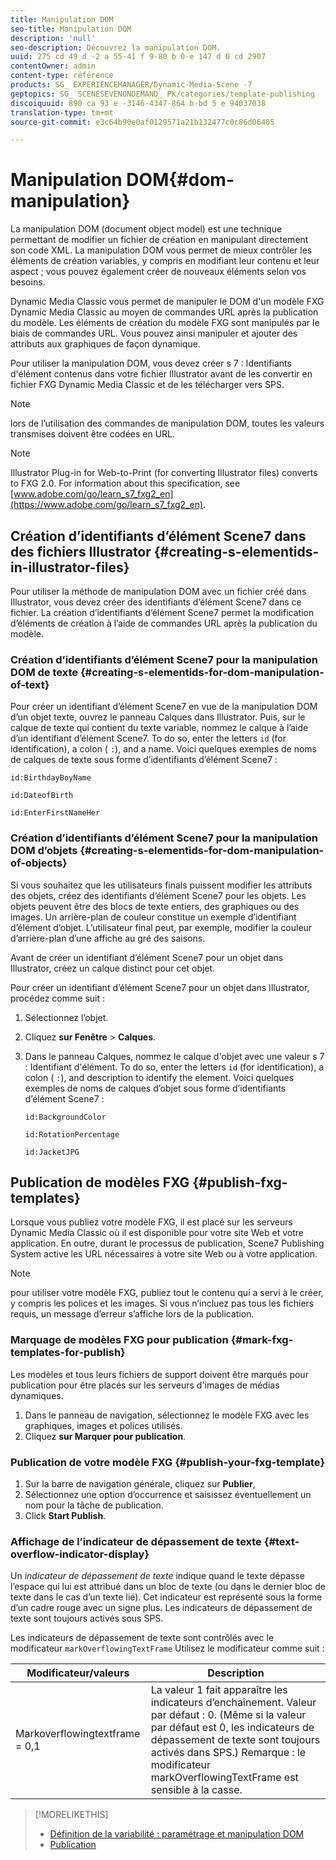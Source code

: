 ```yaml
---
title: Manipulation DOM
seo-title: Manipulation DOM
description: 'null'
seo-description: Découvrez la manipulation DOM.
uuid: 275 cd 49 d -2 a 55-41 f 9-80 b 0-e 147 d 0 cd 2907
contentOwner: admin
content-type: référence
products: SG_ EXPERIENCEMANAGER/Dynamic-Media-Scene -7
geptopics: SG_ SCENESEVENONDEMAND_ PK/categories/template-publishing
discoiquuid: 890 ca 93 e -3146-4347-864 b-bd 5 e 94037038
translation-type: tm+mt
source-git-commit: e3c64b90e0af0129571a21b132477c0c86d06405

---
```



# Manipulation DOM{#dom-manipulation}

La manipulation DOM (document object model) est une technique permettant de modifier un fichier de création en manipulant directement son code XML. La manipulation DOM vous permet de mieux contrôler les éléments de création variables, y compris en modifiant leur contenu et leur aspect ; vous pouvez également créer de nouveaux éléments selon vos besoins.

Dynamic Media Classic vous permet de manipuler le DOM d'un modèle FXG Dynamic Media Classic au moyen de commandes URL après la publication du modèle. Les éléments de création du modèle FXG sont manipulés par le biais de commandes URL. Vous pouvez ainsi manipuler et ajouter des attributs aux graphiques de façon dynamique.

Pour utiliser la manipulation DOM, vous devez créer s 7 : Identifiants d'élément contenus dans votre fichier Illustrator avant de les convertir en fichier FXG Dynamic Media Classic et de les télécharger vers SPS.

>[!NOTE]
>
>lors de l’utilisation des commandes de manipulation DOM, toutes les valeurs transmises doivent être codées en URL.

>[!NOTE]
>
>Illustrator Plug-in for Web-to-Print (for converting Illustrator files) converts to FXG 2.0. For information about this specification, see [www.adobe.com/go/learn_s7_fxg2_en](https://www.adobe.com/go/learn_s7_fxg2_en).

## Création d’identifiants d’élément Scene7 dans des fichiers Illustrator {#creating-s-elementids-in-illustrator-files}

Pour utiliser la méthode de manipulation DOM avec un fichier créé dans Illustrator, vous devez créer des identifiants d’élément Scene7 dans ce fichier. La création d’identifiants d’élément Scene7 permet la modification d’éléments de création à l’aide de commandes URL après la publication du modèle.

### Création d’identifiants d’élément Scene7 pour la manipulation DOM de texte {#creating-s-elementids-for-dom-manipulation-of-text}

Pour créer un identifiant d’élément Scene7 en vue de la manipulation DOM d’un objet texte, ouvrez le panneau Calques dans Illustrator. Puis, sur le calque de texte qui contient du texte variable, nommez le calque à l’aide d’un identifiant d’élément Scene7. To do so, enter the letters `id` (for identification), a colon ( `:`), and a name. Voici quelques exemples de noms de calques de texte sous forme d’identifiants d’élément Scene7 :

`id:BirthdayBoyName`

`id:DateofBirth`

`id:EnterFirstNameHer`

### Création d’identifiants d’élément Scene7 pour la manipulation DOM d’objets {#creating-s-elementids-for-dom-manipulation-of-objects}

Si vous souhaitez que les utilisateurs finals puissent modifier les attributs des objets, créez des identifiants d’élément Scene7 pour les objets. Les objets peuvent être des blocs de texte entiers, des graphiques ou des images. Un arrière-plan de couleur constitue un exemple d’identifiant d’élément d’objet. L’utilisateur final peut, par exemple, modifier la couleur d’arrière-plan d’une affiche au gré des saisons.

Avant de créer un identifiant d’élément Scene7 pour un objet dans Illustrator, créez un calque distinct pour cet objet.

Pour créer un identifiant d’élément Scene7 pour un objet dans Illustrator, procédez comme suit :

1. Sélectionnez l’objet.
1. Cliquez **sur Fenêtre** &gt; **Calques**.
1. Dans le panneau Calques, nommez le calque d'objet avec une valeur s 7 : Identifiant d'élément. To do so, enter the letters `id` (for identification), a colon ( `:`), and description to identify the element. Voici quelques exemples de noms de calques d’objet sous forme d’identifiants d’élément Scene7 :

   `id:BackgroundColor`

   `id:RotationPercentage`

   `id:JacketJPG`

## Publication de modèles FXG {#publish-fxg-templates}

Lorsque vous publiez votre modèle FXG, il est placé sur les serveurs Dynamic Media Classic où il est disponible pour votre site Web et votre application. En outre, durant le processus de publication, Scene7 Publishing System active les URL nécessaires à votre site Web ou à votre application.

>[!NOTE]
>
>pour utiliser votre modèle FXG, publiez tout le contenu qui a servi à le créer, y compris les polices et les images. Si vous n’incluez pas tous les fichiers requis, un message d’erreur s’affiche lors de la publication.

### Marquage de modèles FXG pour publication {#mark-fxg-templates-for-publish}

Les modèles et tous leurs fichiers de support doivent être marqués pour publication pour être placés sur les serveurs d'images de médias dynamiques.

1. Dans le panneau de navigation, sélectionnez le modèle FXG avec les graphiques, images et polices utilisés.
1. Cliquez **sur Marquer pour publication**.

### Publication de votre modèle FXG {#publish-your-fxg-template}

1. Sur la barre de navigation générale, cliquez sur **Publier**, 
1. Sélectionnez une option d’occurrence et saisissez éventuellement un nom pour la tâche de publication.
1. Click **Start Publish**.

### Affichage de l’indicateur de dépassement de texte {#text-overflow-indicator-display}

Un *indicateur de dépassement de texte* indique quand le texte dépasse l’espace qui lui est attribué dans un bloc de texte (ou dans le dernier bloc de texte dans le cas d’un texte lié). Cet indicateur est représenté sous la forme d’un cadre rouge avec un signe plus. Les indicateurs de dépassement de texte sont toujours activés sous SPS.

Les indicateurs de dépassement de texte sont contrôlés avec le modificateur `markOverflowingTextFrame` Utilisez le modificateur comme suit :

| Modificateur/valeurs | Description |
|--- |--- |
| Markoverflowingtextframe = 0,1 | La valeur 1 fait apparaître les indicateurs d’enchaînement. Valeur par défaut : 0. (Même si la valeur par défaut est 0, les indicateurs de dépassement de texte sont toujours activés dans SPS.) Remarque : le modificateur markOverflowingTextFrame est sensible à la casse. |

>[!MORELIKETHIS]
>
>* [Définition de la variabilité : paramétrage et manipulation DOM](defining-variability-parameterization-versus-dom.md#defining_variability_parameterization_versus_dom_manipulation)
>* [Publication](publishing-files.md#publishing_files)

